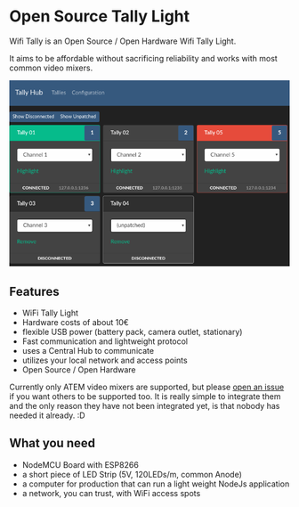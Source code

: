 # Open Source Tally Light

Wifi Tally is an Open Source / Open Hardware Wifi Tally Light.

It aims to be affordable without sacrificing reliability and works with most
common video mixers.

![alt text](images/tally-hub.png "Tally Hub")

## Features

* WiFi Tally Light
* Hardware costs of about 10€
* flexible USB power (battery pack, camera outlet, stationary)
* Fast communication and lightweight protocol
* uses a Central Hub to communicate
* utilizes your local network and access points
* Open Source / Open Hardware

Currently only ATEM video mixers are supported, but please [open an issue](./issues)
if you want others to be supported too. It is really simple to integrate them
and the only reason they have not been integrated yet, is that nobody has needed it already. :D

## What you need

* NodeMCU Board with ESP8266
* a short piece of LED Strip (5V, 120LEDs/m, common Anode)
* a computer for production that can run a light weight NodeJs application
* a network, you can trust, with WiFi access spots